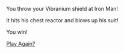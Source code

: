You throw your Vibranium shield at Iron Man!

It hits his chest reactor and blows up his suit!

You win!

[Play Again?](../welcome.md)